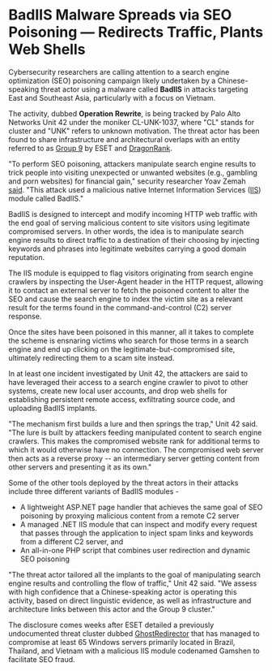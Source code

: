 # BadIIS Malware Spreads via SEO Poisoning — Redirects Traffic, Plants Web Shells

[](https://blogger.googleusercontent.com/img/b/R29vZ2xl/AVvXsEirdKfCc8HShMN7EGpgQG5yltyAaQJauvEcasz01SXuoSQ8wd6eCr8dTYDTvo1H4XDpfZ4iaGshW7IXhHa2CmHi4m73apl6FFJs9swY03Fqaz-SlqTVthbxaRu9Vsbba-GhWkqCg7yCk%5FWmu2fIyBplzyVI1pHBJtMm-%5FcGmWhtzhd4a7PrXbmgat14nzgG/s728-rw-e365/seo-malware.jpg)

Cybersecurity researchers are calling attention to a search engine optimization (SEO) poisoning campaign likely undertaken by a Chinese-speaking threat actor using a malware called **BadIIS** in attacks targeting East and Southeast Asia, particularly with a focus on Vietnam.

The activity, dubbed **Operation Rewrite**, is being tracked by Palo Alto Networks Unit 42 under the moniker CL-UNK-1037, where "CL" stands for cluster and "UNK" refers to unknown motivation. The threat actor has been found to share infrastructure and architectural overlaps with an entity referred to as [Group 9](https://thehackernews.com/2021/08/several-malware-families-targeting-iis.html) by ESET and [DragonRank](https://thehackernews.com/2025/02/dragonrank-exploits-iis-servers-with.html).

"To perform SEO poisoning, attackers manipulate search engine results to trick people into visiting unexpected or unwanted websites (e.g., gambling and porn websites) for financial gain," security researcher Yoav Zemah [said](https://unit42.paloaltonetworks.com/operation-rewrite-seo-poisoning-campaign/). "This attack used a malicious native Internet Information Services ([IIS](https://learn.microsoft.com/en-us/iis/get-started/introduction-to-iis/iis-modules-overview)) module called BadIIS."

[](https://thehackernews.uk/exec-guide-d)

BadIIS is designed to intercept and modify incoming HTTP web traffic with the end goal of serving malicious content to site visitors using legitimate compromised servers. In other words, the idea is to manipulate search engine results to direct traffic to a destination of their choosing by injecting keywords and phrases into legitimate websites carrying a good domain reputation.

The IIS module is equipped to flag visitors originating from search engine crawlers by inspecting the User-Agent header in the HTTP request, allowing it to contact an external server to fetch the poisoned content to alter the SEO and cause the search engine to index the victim site as a relevant result for the terms found in the command-and-control (C2) server response.

Once the sites have been poisoned in this manner, all it takes to complete the scheme is ensnaring victims who search for those terms in a search engine and end up clicking on the legitimate-but-compromised site, ultimately redirecting them to a scam site instead.

In at least one incident investigated by Unit 42, the attackers are said to have leveraged their access to a search engine crawler to pivot to other systems, create new local user accounts, and drop web shells for establishing persistent remote access, exfiltrating source code, and uploading BadIIS implants.

"The mechanism first builds a lure and then springs the trap," Unit 42 said. "The lure is built by attackers feeding manipulated content to search engine crawlers. This makes the compromised website rank for additional terms to which it would otherwise have no connection. The compromised web server then acts as a reverse proxy -- an intermediary server getting content from other servers and presenting it as its own."

Some of the other tools deployed by the threat actors in their attacks include three different variants of BadIIS modules -

* A lightweight ASP.NET page handler that achieves the same goal of SEO poisoning by proxying malicious content from a remote C2 server
* A managed .NET IIS module that can inspect and modify every request that passes through the application to inject spam links and keywords from a different C2 server, and
* An all-in-one PHP script that combines user redirection and dynamic SEO poisoning

[](https://thehackernews.uk/cis-security-suite)

"The threat actor tailored all the implants to the goal of manipulating search engine results and controlling the flow of traffic," Unit 42 said. "We assess with high confidence that a Chinese-speaking actor is operating this activity, based on direct linguistic evidence, as well as infrastructure and architecture links between this actor and the Group 9 cluster."

The disclosure comes weeks after ESET detailed a previously undocumented threat cluster dubbed [GhostRedirector](https://thehackernews.com/2025/09/ghostredirector-hacks-65-windows.html) that has managed to compromise at least 65 Windows servers primarily located in Brazil, Thailand, and Vietnam with a malicious IIS module codenamed Gamshen to facilitate SEO fraud.